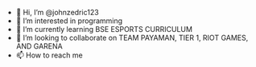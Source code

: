 - 👋 Hi, I’m @johnzedric123
- 👀 I’m interested in programming
- 🌱 I’m currently learning BSE ESPORTS CURRICULUM
- 💞️ I’m looking to collaborate on TEAM PAYAMAN, TIER 1, RIOT GAMES, AND GARENA
- 📫 How to reach me 

<!---
johnzedric123/johnzedric123 is a ✨ special ✨ repository because its `README.md` (this file) appears on your GitHub profile.
You can click the Preview link to take a look at your changes.
--->
